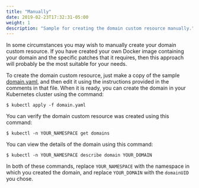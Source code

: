 ```yaml
---
title: "Manually"
date: 2019-02-23T17:32:31-05:00
weight: 1
description: "Sample for creating the domain custom resource manually."
---
```



In some circumstances you may wish to manually create your domain custom resource.  If you have created your own
Docker image containing your domain and the specific patches that it requires, then this approach will probably
be the most suitable for your needs.

To create the domain custom resource, just make a copy of the sample [domain.yaml](https://github.com/oracle/weblogic-kubernetes-operator/blob/master/kubernetes/samples/scripts/create-weblogic-domain/manually-create-domain/domain.yaml), and then edit
it using the instructions provided in the comments in that file.
When it is ready, you can create the domain in your Kubernetes cluster using the command:

```
$ kubectl apply -f domain.yaml
```

You can verify the domain custom resource was created using this command:

```
$ kubectl -n YOUR_NAMESPACE get domains
```

You can view the details of the domain using this command:

```
$ kubectl -n YOUR_NAMESPACE describe domain YOUR_DOMAIN
```

In both of these commands, replace `YOUR_NAMESPACE` with the namespace in which you created the domain, and
replace `YOUR_DOMAIN` with the `domainUID` you chose.
